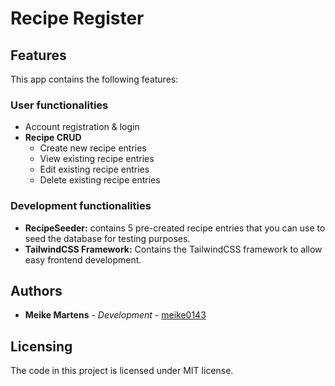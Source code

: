 # Recipe Register
## Features
This app contains the following features:
### User functionalities
* Account registration & login
* **Recipe CRUD**
    * Create new recipe entries
    * View existing recipe entries
    * Edit existing recipe entries
    * Delete existing recipe entries

### Development functionalities
* **RecipeSeeder:** contains 5 pre-created recipe entries that you can use to seed the database for testing purposes.
* **TailwindCSS Framework:** Contains the TailwindCSS framework to allow easy frontend development.

## Authors

* **Meike Martens** - *Development* - [meike0143](https://github.com/meike0143)

## Licensing

The code in this project is licensed under MIT license.
